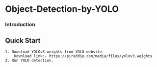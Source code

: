 # Object-Detection-by-YOLO
### Introduction

## Quick Start

    1. Download YOLOv3 weights from YOLO website.
        Download link:- https://pjreddie.com/media/files/yolov3.weights   
    2. Run YOLO detection.
